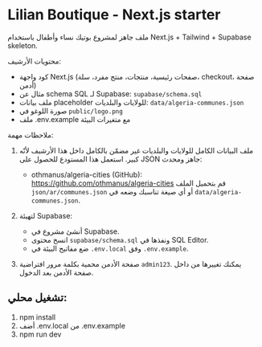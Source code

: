 Lilian Boutique - Next.js starter
================================

ملف جاهز لمشروع بوتيك نساء وأطفال باستخدام Next.js + Tailwind + Supabase skeleton.

محتويات الأرشيف:
- كود واجهة Next.js (صفحات رئيسية، منتجات، منتج مفرد، سلة، checkout، صفحة أدمن)
- مثال عن schema SQL لـ Supabase: `supabase/schema.sql`
- ملف بيانات placeholder للولايات والبلديات: `data/algeria-communes.json`
- صورة اللوغو في `public/logo.png`
- ملف .env.example مع متغيرات البيئة

ملاحظات مهمة:
1. ملف البيانات الكامل للولايات والبلديات غير مضمّن بالكامل داخل هذا الأرشيف لأنّه كبير. استعمل هذا المستودع للحصول على JSON جاهز ومحدث:
   - othmanus/algeria-cities (GitHub): https://github.com/othmanus/algeria-cities
   قم بتحميل الملف `json/ar/communes.json` أو أي صيغة تناسبك وضعه في `data/algeria-communes.json`.

2. لتهيئة Supabase:
   - أنشئ مشروع في Supabase.
   - انسخ محتوى `supabase/schema.sql` ونفذها في SQL Editor.
   - ضع مفاتيح البيئة في `.env.local` وفق `.env.example`.

3. صفحة الأدمن محمية بكلمة مرور افتراضية `admin123`. يمكنك تغييرها من داخل صفحة الأدمن بعد الدخول.

تشغيل محلي:
--------------
1. npm install
2. أضف .env.local من .env.example
3. npm run dev